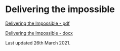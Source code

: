 # Delivering the impossible

[Delivering the Impossible - pdf](dti.pdf)

[Delivering the Impossible - docx](dti.docx)

Last updated 26th March 2021.
